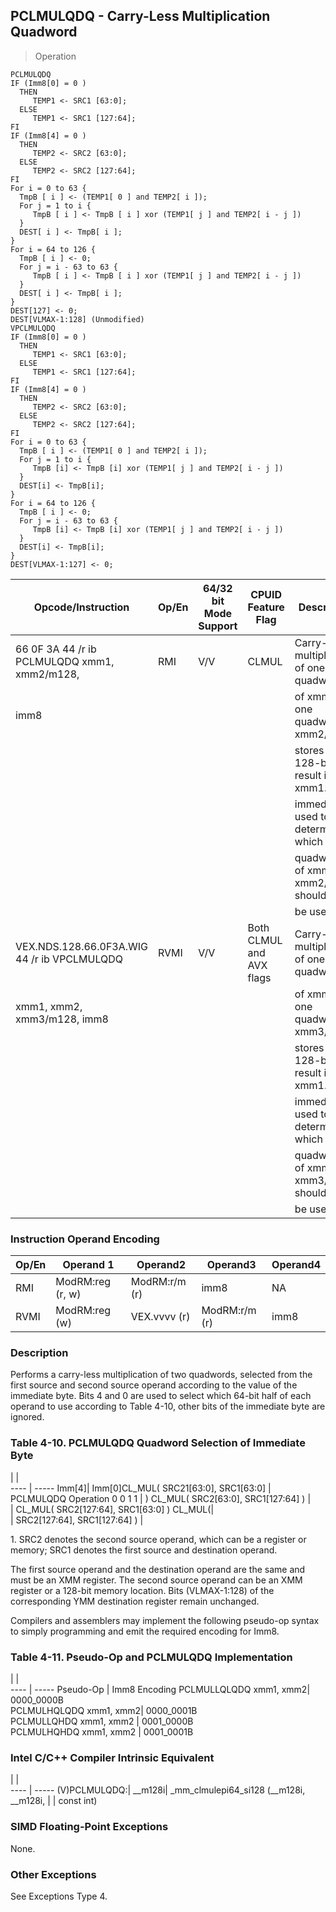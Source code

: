 ## PCLMULQDQ - Carry-Less Multiplication Quadword

> Operation

``` slim
PCLMULQDQ
IF (Imm8[0] = 0 )
  THEN
     TEMP1 <- SRC1 [63:0];
  ELSE
     TEMP1 <- SRC1 [127:64];
FI
IF (Imm8[4] = 0 )
  THEN
     TEMP2 <- SRC2 [63:0];
  ELSE
     TEMP2 <- SRC2 [127:64];
FI
For i = 0 to 63 {
  TmpB [ i ] <- (TEMP1[ 0 ] and TEMP2[ i ]);
  For j = 1 to i {
     TmpB [ i ] <- TmpB [ i ] xor (TEMP1[ j ] and TEMP2[ i - j ])
  }
  DEST[ i ] <- TmpB[ i ];
}
For i = 64 to 126 {
  TmpB [ i ] <- 0;
  For j = i - 63 to 63 {
     TmpB [ i ] <- TmpB [ i ] xor (TEMP1[ j ] and TEMP2[ i - j ])
  }
  DEST[ i ] <- TmpB[ i ];
}
DEST[127] <- 0;
DEST[VLMAX-1:128] (Unmodified)
VPCLMULQDQ
IF (Imm8[0] = 0 )
  THEN
     TEMP1 <- SRC1 [63:0];
  ELSE
     TEMP1 <- SRC1 [127:64];
FI
IF (Imm8[4] = 0 )
  THEN
     TEMP2 <- SRC2 [63:0];
  ELSE
     TEMP2 <- SRC2 [127:64];
FI
For i = 0 to 63 {
  TmpB [ i ] <- (TEMP1[ 0 ] and TEMP2[ i ]);
  For j = 1 to i {
     TmpB [i] <- TmpB [i] xor (TEMP1[ j ] and TEMP2[ i - j ])
  }
  DEST[i] <- TmpB[i];
}
For i = 64 to 126 {
  TmpB [ i ] <- 0;
  For j = i - 63 to 63 {
     TmpB [i] <- TmpB [i] xor (TEMP1[ j ] and TEMP2[ i - j ])
  }
  DEST[i] <- TmpB[i];
}
DEST[VLMAX-1:127] <- 0;

```

 Opcode/Instruction                          | Op/En| 64/32 bit Mode Support| CPUID Feature Flag      | Description                              
 ---  | --- | --- | --- | ---
 66 0F 3A 44 /r ib PCLMULQDQ xmm1, xmm2/m128,| RMI  | V/V                   | CLMUL                   | Carry-less multiplication of one quadword
 imm8                                        |      |                       |                         | of xmm1 by one quadword of xmm2/m128,    
                                             |      |                       |                         | stores the 128-bit result in xmm1. The   
                                             |      |                       |                         | immediate is used to determine which     
                                             |      |                       |                         | quadwords of xmm1 and xmm2/m128 should   
                                             |      |                       |                         | be used.                                 
 VEX.NDS.128.66.0F3A.WIG 44 /r ib VPCLMULQDQ | RVMI | V/V                   | Both CLMUL and AVX flags| Carry-less multiplication of one quadword
 xmm1, xmm2, xmm3/m128, imm8                 |      |                       |                         | of xmm2 by one quadword of xmm3/m128,    
                                             |      |                       |                         | stores the 128-bit result in xmm1. The   
                                             |      |                       |                         | immediate is used to determine which     
                                             |      |                       |                         | quadwords of xmm2 and xmm3/m128 should   
                                             |      |                       |                         | be used.                                 

### Instruction Operand Encoding
 Op/En| Operand 1       | Operand2     | Operand3     | Operand4
 ---  | --- | --- | --- | ---
 RMI  | ModRM:reg (r, w)| ModRM:r/m (r)| imm8         | NA      
 RVMI | ModRM:reg (w)   | VEX.vvvv (r) | ModRM:r/m (r)| imm8    

### Description
Performs a carry-less multiplication of two quadwords, selected from the first
source and second source operand according to the value of the immediate byte.
Bits 4 and 0 are used to select which 64-bit half of each operand to use according
to Table 4-10, other bits of the immediate byte are ignored.


### Table 4-10. PCLMULQDQ Quadword Selection of Immediate Byte
   | |  
---- | -----
 Imm[4]| Imm[0]CL_MUL( SRC21[63:0], SRC1[63:0]     | PCLMULQDQ Operation 0 0 1 1
       | ) CL_MUL( SRC2[63:0], SRC1[127:64] )      |                            
       | CL_MUL( SRC2[127:64], SRC1[63:0] ) CL_MUL(|                            
       | SRC2[127:64], SRC1[127:64] )              |                            
<aside class="notification">
1. SRC2 denotes the second source operand, which can be a register or
memory; SRC1 denotes the first source and destination operand.
</aside>

The first source operand and the destination operand are the same and must be
an XMM register. The second source operand can be an XMM register or a 128-bit
memory location. Bits (VLMAX-1:128) of the corresponding YMM destination register
remain unchanged.

Compilers and assemblers may implement the following pseudo-op syntax to simply
programming and emit the required encoding for Imm8.


### Table 4-11. Pseudo-Op and PCLMULQDQ Implementation
   | |  
---- | -----
 Pseudo-Op              | Imm8 Encoding
 PCLMULLQLQDQ xmm1, xmm2| 0000_0000B   
 PCLMULHQLQDQ xmm1, xmm2| 0000_0001B   
 PCLMULLQHDQ xmm1, xmm2 | 0001_0000B   
 PCLMULHQHDQ xmm1, xmm2 | 0001_0001B   


### Intel C/C++ Compiler Intrinsic Equivalent
   | |  
---- | -----
 (V)PCLMULQDQ:| __m128i| _mm_clmulepi64_si128 (__m128i, __m128i,
              |        | const int)                             

### SIMD Floating-Point Exceptions
None.


### Other Exceptions
See Exceptions Type 4.
